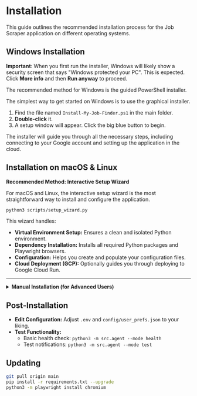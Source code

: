 # Installation

This guide outlines the recommended installation process for the Job Scraper application on different operating systems.

## Windows Installation

**Important**: When you first run the installer, Windows will likely show a security screen that says "Windows protected your PC". This is expected. Click **More info** and then **Run anyway** to proceed.

The recommended method for Windows is the guided PowerShell installer.

The simplest way to get started on Windows is to use the graphical installer.

1.  Find the file named `Install-My-Job-Finder.ps1` in the main folder.
2.  **Double-click** it.
3.  A setup window will appear. Click the big blue button to begin.

The installer will guide you through all the necessary steps, including connecting to your Google account and setting up the application in the cloud.

## Installation on macOS & Linux

**Recommended Method: Interactive Setup Wizard**

For macOS and Linux, the interactive setup wizard is the most straightforward way to install and configure the application.

```bash
python3 scripts/setup_wizard.py
```

This wizard handles:

*   **Virtual Environment Setup:** Ensures a clean and isolated Python environment.
*   **Dependency Installation:** Installs all required Python packages and Playwright browsers.
*   **Configuration:** Helps you create and populate your configuration files.
*   **Cloud Deployment (GCP):** Optionally guides you through deploying to Google Cloud Run.

---

<details>
<summary><b>Manual Installation (for Advanced Users)</b></summary>

If you prefer a manual setup or need to troubleshoot specific steps, follow these instructions.

### Prerequisites

*   Python 3.12.10+
*   Git
*   Internet connection

### Steps

1.  **Clone the repository:**
    ```bash
    git clone https://github.com/cboyd0319/job-private-scraper-filter.git
    cd job-private-scraper-filter
    ```
2.  **Set up Virtual Environment:**
    *   **Using `direnv` (Recommended):** If you have `direnv` installed, simply run `direnv allow`.
    *   **Manual `venv`:**
        ```bash
        python3 -m venv .venv
        # Activate on macOS/Linux
        source .venv/bin/activate
        # Activate on Windows
        # .\.venv\Scripts\Activate.ps1
        ```
3.  **Install Dependencies:**
    ```bash
    pip install -r requirements.txt
    python3 -m playwright install chromium
    ```
4.  **Configure:**
    ```bash
    cp .env.example .env
    cp config/user_prefs.example.json config/user_prefs.json
    # Edit .env and config/user_prefs.json with your filters and alerts
    ```

</details>

## Post-Installation

*   **Edit Configuration:** Adjust `.env` and `config/user_prefs.json` to your liking.
*   **Test Functionality:**
    *   Basic health check: `python3 -m src.agent --mode health`
    *   Test notifications: `python3 -m src.agent --mode test`

## Updating

```bash
git pull origin main
pip install -r requirements.txt --upgrade
python3 -m playwright install chromium
```
